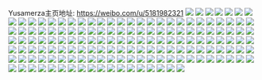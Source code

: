 Yusamerza主页地址: https://weibo.com/u/5181982321 
![](https://wx4.sinaimg.cn/mw2000/005EH4k1gy1h9jx0koi2pj32c0340u0x.jpg) 
![](https://wx4.sinaimg.cn/mw2000/005EH4k1gy1h9jx0weoqhj32c0340hdt.jpg) 
![](https://wx4.sinaimg.cn/mw2000/005EH4k1gy1h9jx14zbiuj32c0340e81.jpg) 
![](https://wx4.sinaimg.cn/mw2000/005EH4k1gy1h9jx1a5u92j32c03404qr.jpg) 
![](https://wx4.sinaimg.cn/mw2000/005EH4k1gy1h9jx0ivzbwj32c03404qs.jpg) 
![](https://wx4.sinaimg.cn/mw2000/005EH4k1gy1h9jx1e6pazj32c0340b2b.jpg) 
![](https://wx4.sinaimg.cn/mw2000/005EH4k1gy1h9jx1z98xpj33402c01l0.jpg) 
![](https://wx4.sinaimg.cn/mw2000/005EH4k1gy1h9jx1k6apej32c03404qs.jpg) 
![](https://wx4.sinaimg.cn/mw2000/005EH4k1gy1h9jx29m7jfj33402c0x6s.jpg) 
![](https://wx4.sinaimg.cn/mw2000/005EH4k1gy1h978r72wm9j30wi1ycdwn.jpg) 
![](https://wx4.sinaimg.cn/mw2000/005EH4k1gy1h8vnrj5uk4j32bz2bzu0x.jpg) 
![](https://wx4.sinaimg.cn/mw2000/005EH4k1gy1h8vnrkzl8rj32bz2bzkjl.jpg) 
![](https://wx4.sinaimg.cn/mw2000/005EH4k1gy1h8vnrm7prhj31u91u94qp.jpg) 
![](https://wx4.sinaimg.cn/mw2000/005EH4k1gy1h8rl9u6sk8j31sc2dse82.jpg) 
![](https://wx4.sinaimg.cn/mw2000/005EH4k1gy1h8ngcjd3nxj30gt0gtwfz.jpg) 
![](https://wx4.sinaimg.cn/mw2000/005EH4k1gy1h8m6xueo0oj325d25du0x.jpg) 
![](https://wx4.sinaimg.cn/mw2000/005EH4k1gy1h8k0r68fdxj32bz2bzkjl.jpg) 
![](https://wx4.sinaimg.cn/mw2000/005EH4k1gy1h8k0r6o8baj31hc0u0al5.jpg) 
![](https://wx4.sinaimg.cn/mw2000/005EH4k1gy1h8k0r5fgfnj32bz2bzkjl.jpg) 
![](https://wx4.sinaimg.cn/mw2000/005EH4k1gy1h8hwoh9l4zj30ur0ur0wn.jpg) 
![](https://wx4.sinaimg.cn/mw2000/005EH4k1gy1h8hwoi0ufoj30pn0sgn20.jpg) 
![](https://wx4.sinaimg.cn/mw2000/005EH4k1gy1h84yhnm82rj31ds1ds4c5.jpg) 
![](https://wx4.sinaimg.cn/mw2000/005EH4k1ly1h84qx0ms0lj32c033zx6q.jpg) 
![](https://wx4.sinaimg.cn/mw2000/005EH4k1gy1h7v9b5i5oyj32z728eqv5.jpg) 
![](https://wx4.sinaimg.cn/mw2000/005EH4k1gy1h7v9b6cuswj33402c07wh.jpg) 
![](https://wx4.sinaimg.cn/mw2000/005EH4k1gy1h7v9b3epogj32xe272hdt.jpg) 
![](https://wx4.sinaimg.cn/mw2000/005EH4k1gy1h7te4zq3drj323u35sqv7.jpg) 
![](https://wx4.sinaimg.cn/mw2000/005EH4k1gy1h7r74udflwj32wq26khdt.jpg) 
![](https://wx4.sinaimg.cn/mw2000/005EH4k1gy1h7r74rtlqij31t22esnnw.jpg) 
![](https://wx4.sinaimg.cn/mw2000/005EH4k1gy1h7r74vkvzdj32g321x1kx.jpg) 
![](https://wx4.sinaimg.cn/mw2000/005EH4k1gy1h7pyw6brnxj30zk0zkqc2.jpg) 
![](https://wx4.sinaimg.cn/mw2000/005EH4k1gy1h7pyw5d4mej30zk0zkajl.jpg) 
![](https://wx4.sinaimg.cn/mw2000/005EH4k1gy1h7ow867u1fj31vd2t2qv5.jpg) 
![](https://wx4.sinaimg.cn/mw2000/005EH4k1gy1h7ocf03qc9j321y32ynpd.jpg) 
![](https://wx4.sinaimg.cn/mw2000/005EH4k1gy1h7ocf2cxwgj323u35se82.jpg) 
![](https://wx4.sinaimg.cn/mw2000/005EH4k1gy1h7oceybn9cj323u35snpd.jpg) 
![](https://wx4.sinaimg.cn/mw2000/005EH4k1gy1h7ocf40dn7j323u35su0x.jpg) 
![](https://wx4.sinaimg.cn/mw2000/005EH4k1gy1h7ocf5ey88j323u35shdt.jpg) 
![](https://wx4.sinaimg.cn/mw2000/005EH4k1gy1h7ocf7jqb0j323u35su0y.jpg) 
![](https://wx4.sinaimg.cn/mw2000/005EH4k1gy1h7ocf8yr1gj323u35se81.jpg) 
![](https://wx4.sinaimg.cn/mw2000/005EH4k1gy1h7ocfb3ylhj323u35s1ky.jpg) 
![](https://wx4.sinaimg.cn/mw2000/005EH4k1gy1h7ocfdmoauj323u35snpe.jpg) 
![](https://wx4.sinaimg.cn/mw2000/005EH4k1gy1h7mn704lygj324s2udu0x.jpg) 
![](https://wx4.sinaimg.cn/mw2000/005EH4k1gy1h7mn6ycdzij32c033zhdu.jpg) 
![](https://wx4.sinaimg.cn/mw2000/005EH4k1gy1h7mn72efloj323c2sgnpd.jpg) 
![](https://wx4.sinaimg.cn/mw2000/005EH4k1gy1h7m280ymvvj33402c0e82.jpg) 
![](https://wx4.sinaimg.cn/mw2000/005EH4k1gy1h7m2827jamj32c02c0x6p.jpg) 
![](https://wx4.sinaimg.cn/mw2000/005EH4k1gy1h7m283pm81j32c033y7wi.jpg) 
![](https://wx4.sinaimg.cn/mw2000/005EH4k1gy1h7m285ab3uj32c033yhdu.jpg) 
![](https://wx4.sinaimg.cn/mw2000/005EH4k1gy1h7m28d6sbsj31wb1wbnpd.jpg) 
![](https://wx4.sinaimg.cn/mw2000/005EH4k1gy1h7m27ye358j32c033zqv6.jpg) 
![](https://wx4.sinaimg.cn/mw2000/005EH4k1gy1h7k19galt4j31sc1sb7wh.jpg) 
![](https://wx4.sinaimg.cn/mw2000/005EH4k1gy1h7jqy1xhzij30u01hc7d9.jpg) 
![](https://wx4.sinaimg.cn/mw2000/005EH4k1gy1h7hnqano20j31pw1pw4qp.jpg) 
![](https://wx4.sinaimg.cn/mw2000/005EH4k1gy1h7ge7lgbboj30wi1yckjl.jpg) 
![](https://wx4.sinaimg.cn/mw2000/005EH4k1gy1h7g3ba9jgtj31hc0u0gnj.jpg) 
![](https://wx4.sinaimg.cn/mw2000/005EH4k1gy1h7fht0nrb6j30rc1ih0uk.jpg) 
![](https://wx4.sinaimg.cn/mw2000/005EH4k1gy1h7e49st60jj323u35sgt2.jpg) 
![](https://wx4.sinaimg.cn/mw2000/005EH4k1gy1h7e49wayj8j323u35sqv6.jpg) 
![](https://wx4.sinaimg.cn/mw2000/005EH4k1gy1h7dawh2s90j323u35sdkl.jpg) 
![](https://wx4.sinaimg.cn/mw2000/005EH4k1gy1h7c6n35en2j31vh2t8mzd.jpg) 
![](https://wx4.sinaimg.cn/mw2000/005EH4k1gy1h7c6njhoi2j323u35s1kz.jpg) 
![](https://wx4.sinaimg.cn/mw2000/005EH4k1gy1h7c6noo2u3j323u35s41n.jpg) 
![](https://wx4.sinaimg.cn/mw2000/005EH4k1gy1h7c6nek374j323u35skjm.jpg) 
![](https://wx4.sinaimg.cn/mw2000/005EH4k1gy1h7c6n7661rj31zj2zcq6b.jpg) 
![](https://wx4.sinaimg.cn/mw2000/005EH4k1gy1h7c6nazdqyj31sl2oxx6p.jpg) 
![](https://wx4.sinaimg.cn/mw2000/005EH4k1gy1h7c6nz8mkyj323u35sx6q.jpg) 
![](https://wx4.sinaimg.cn/mw2000/005EH4k1gy1h7c6mztycyj323u35s7wj.jpg) 
![](https://wx4.sinaimg.cn/mw2000/005EH4k1gy1h7c6ntufswj31zy2zy7wj.jpg) 
![](https://wx4.sinaimg.cn/mw2000/005EH4k1gy1h7bha3jm1dj31q62aw0wl.jpg) 
![](https://wx4.sinaimg.cn/mw2000/005EH4k1gy1h79ra7h7d7j31af1xn7v2.jpg) 
![](https://wx4.sinaimg.cn/mw2000/005EH4k1gy1h77g3cdcfcj32c033z7oe.jpg) 
![](https://wx4.sinaimg.cn/mw2000/005EH4k1gy1h77g3fjtcej328u2zsu0y.jpg) 
![](https://wx4.sinaimg.cn/mw2000/005EH4k1gy1h77g434lf7j32c033zql3.jpg) 
![](https://wx4.sinaimg.cn/mw2000/005EH4k1gy1h778y64ptjj32vf25kx6q.jpg) 
![](https://wx4.sinaimg.cn/mw2000/005EH4k1gy1h718alpbzcj33402c07wj.jpg) 
![](https://wx4.sinaimg.cn/mw2000/005EH4k1gy1h703qkd94nj30wi1bsqex.jpg) 
![](https://wx4.sinaimg.cn/mw2000/005EH4k1gy1h6y93nt4stj30wi0octfg.jpg) 
![](https://wx4.sinaimg.cn/mw2000/005EH4k1gy1h6xyhjpuq2j30wi14e492.jpg) 
![](https://wx4.sinaimg.cn/mw2000/005EH4k1gy1h6ubesi7vdj32bz2bz1kx.jpg) 
![](https://wx4.sinaimg.cn/mw2000/005EH4k1gy1h6rhf7at99j326f26f4qp.jpg) 
![](https://wx4.sinaimg.cn/mw2000/005EH4k1gy1h6kfvhkdnqj321q2qb0zb.jpg) 
![](https://wx4.sinaimg.cn/mw2000/005EH4k1gy1h6ftrto5doj30wi0usq4r.jpg) 
![](https://wx4.sinaimg.cn/mw2000/005EH4k1gy1h6ftrub27ej30wi0otdh6.jpg) 
![](https://wx4.sinaimg.cn/mw2000/005EH4k1gy1h6by38i3kcj30zk0zkq43.jpg) 
![](https://wx4.sinaimg.cn/mw2000/005EH4k1gy1h6b8h4ah4rj32c0340qv9.jpg) 
![](https://wx4.sinaimg.cn/mw2000/005EH4k1gy1h61wb6m2qqj316n1kw4qq.jpg) 
![](https://wx4.sinaimg.cn/mw2000/005EH4k1gy1h61wb0wnbpj30zs1bqhdt.jpg) 
![](https://wx4.sinaimg.cn/mw2000/005EH4k1gy1h61wbaztndj316o1kx1kx.jpg) 
![](https://wx4.sinaimg.cn/mw2000/005EH4k1gy1h5z6ddvpd8j316n16ntb7.jpg) 
![](https://wx4.sinaimg.cn/mw2000/005EH4k1gy1h5z6dg5m9gj316n16n419.jpg) 
![](https://wx4.sinaimg.cn/mw2000/005EH4k1gy1h5z6dbfs59j316n16ntxq.jpg) 
![](https://wx4.sinaimg.cn/mw2000/005EH4k1gy1h5w01vvhnkj316n16nk9l.jpg) 
![](https://wx4.sinaimg.cn/mw2000/005EH4k1gy1h5uvsx3g37j316o1kxjxf.jpg) 
![](https://wx4.sinaimg.cn/mw2000/005EH4k1gy1h5uvt0xdwoj312y1fzwkh.jpg) 
![](https://wx4.sinaimg.cn/mw2000/005EH4k1gy1h5uvt6jx86j31401hdqv6.jpg) 
![](https://wx4.sinaimg.cn/mw2000/005EH4k1gy1h5uvst8ly2j31531it7wh.jpg) 
![](https://wx4.sinaimg.cn/mw2000/005EH4k1gy1h5uvt9iu5uj314h1i07wh.jpg) 
![](https://wx4.sinaimg.cn/mw2000/005EH4k1gy1h5uvtci9kfj31341g7jwh.jpg) 
![](https://wx4.sinaimg.cn/mw2000/005EH4k1gy1h5tyi1rq3uj31sc2dskjl.jpg) 
![](https://wx4.sinaimg.cn/mw2000/005EH4k1gy1h5q0sivmrbj30wi0n00tj.jpg) 
![](https://wx4.sinaimg.cn/mw2000/005EH4k1gy1h5lr1t9yjuj32c0340x6r.jpg) 
![](https://wx4.sinaimg.cn/mw2000/005EH4k1gy1h5gyq3u3jkj33402c01kz.jpg) 
![](https://wx4.sinaimg.cn/mw2000/005EH4k1gy1h5gyqh1cy2j33402c0x6r.jpg) 
![](https://wx4.sinaimg.cn/mw2000/005EH4k1gy1h5gyqknbugj33402c0x6q.jpg) 
![](https://wx4.sinaimg.cn/mw2000/005EH4k1gy1h5gyqnpbuaj33402c07wi.jpg) 
![](https://wx4.sinaimg.cn/mw2000/005EH4k1gy1h5gyqztyobj33402c01l0.jpg) 
![](https://wx4.sinaimg.cn/mw2000/005EH4k1gy1h5gyr1pmqxj31sc2ds7wh.jpg) 
![](https://wx4.sinaimg.cn/mw2000/005EH4k1gy1h5gyq25drgj33402c0b2c.jpg) 
![](https://wx4.sinaimg.cn/mw2000/005EH4k1gy1h5gyrchpttj33402c0qv7.jpg) 
![](https://wx4.sinaimg.cn/mw2000/005EH4k1gy1h5gyrphhhej33402c01l0.jpg) 
![](https://wx4.sinaimg.cn/mw2000/005EH4k1gy1h5eemf4q5fj316o1kwe6t.jpg) 
![](https://wx4.sinaimg.cn/mw2000/005EH4k1gy1h5eemfska6j316o1kwkiz.jpg) 
![](https://wx4.sinaimg.cn/mw2000/005EH4k1gy1h5eemgkygej316o1kw7wc.jpg) 
![](https://wx4.sinaimg.cn/mw2000/005EH4k1gy1h5dcsxsislj316o1kw1b8.jpg) 
![](https://wx4.sinaimg.cn/mw2000/005EH4k1gy1h5dct68gmbj32c03407wi.jpg) 
![](https://wx4.sinaimg.cn/mw2000/005EH4k1gy1h569p0uapmj31sc2dsnpd.jpg) 
![](https://wx4.sinaimg.cn/mw2000/005EH4k1gy1h569ozdh26j31sc2dsqv5.jpg) 
![](https://wx4.sinaimg.cn/mw2000/005EH4k1gy1h569p4sdwuj32bz2bzhdu.jpg) 
![](https://wx4.sinaimg.cn/mw2000/005EH4k1gy1h569p59oq4j30nk09u403.jpg) 
![](https://wx4.sinaimg.cn/mw2000/005EH4k1gy1h54h017xu6j32bz2bz4qq.jpg) 
![](https://wx4.sinaimg.cn/mw2000/005EH4k1gy1h50vluv4k4j33402c01l2.jpg) 
![](https://wx4.sinaimg.cn/mw2000/005EH4k1gy1h50vlqd8u9j33402c0x6r.jpg) 
![](https://wx4.sinaimg.cn/mw2000/005EH4k1gy1h50vlzkjpqj33402c0x6s.jpg) 
![](https://wx4.sinaimg.cn/mw2000/005EH4k1gy1h50vm53d0vj33402c0u11.jpg) 
![](https://wx4.sinaimg.cn/mw2000/005EH4k1gy1h4v0efo43xj30wi0x6wsh.jpg) 
![](https://wx4.sinaimg.cn/mw2000/005EH4k1gy1h4v0eett0aj32uo2514qr.jpg) 
![](https://wx4.sinaimg.cn/mw2000/005EH4k1gy1h4tfhizpxaj31nh28fqtm.jpg) 
![](https://wx4.sinaimg.cn/mw2000/005EH4k1gy1h4tfhhwmmwj31r02c17wh.jpg) 
![](https://wx4.sinaimg.cn/mw2000/005EH4k1gy1h4tfhmna6wj31sc2dshdt.jpg) 
![](https://wx4.sinaimg.cn/mw2000/005EH4k1gy1h4qbiqagnqj316o1kwe81.jpg) 
![](https://wx4.sinaimg.cn/mw2000/005EH4k1gy1h4qbj2w324j32c03407wl.jpg) 
![](https://wx4.sinaimg.cn/mw2000/005EH4k1gy1h4qbj4qrmnj316o1kwe81.jpg) 
![](https://wx4.sinaimg.cn/mw2000/005EH4k1gy1h4qbj823w2j316o1kwhdt.jpg) 
![](https://wx4.sinaimg.cn/mw2000/005EH4k1gy1h4qbj8lhelj31kx23uq4o.jpg) 
![](https://wx4.sinaimg.cn/mw2000/005EH4k1gy1h4qbing7d0j316o1kwe81.jpg) 
![](https://wx4.sinaimg.cn/mw2000/005EH4k1gy1h4mg3fg6igj30wi1yc4qp.jpg) 
![](https://wx4.sinaimg.cn/mw2000/005EH4k1gy1h4lxtdw3g6j30c50i9adv.jpg) 
![](https://wx4.sinaimg.cn/mw2000/005EH4k1gy1h4f1h4rma6j33402c07wj.jpg) 
![](https://wx4.sinaimg.cn/mw2000/005EH4k1gy1h4f1habbf9j33402c0b2b.jpg) 
![](https://wx4.sinaimg.cn/mw2000/005EH4k1gy1h4f1gzcvvtj32c03407wm.jpg) 
![](https://wx4.sinaimg.cn/mw2000/005EH4k1gy1h4erlextmrj30wi1e4tqy.jpg) 
![](https://wx4.sinaimg.cn/mw2000/005EH4k1gy1h4erldhdroj30wi1hi4fs.jpg) 
![](https://wx4.sinaimg.cn/mw2000/005EH4k1gy1h4dml757bqj316o1kw4qp.jpg) 
![](https://wx4.sinaimg.cn/mw2000/005EH4k1gy1h4b9nuwwk9j316o1kw1kx.jpg) 
![](https://wx4.sinaimg.cn/mw2000/005EH4k1gy1h3w7r5dl1rj31hc0u0ao5.jpg) 
![](https://wx4.sinaimg.cn/mw2000/005EH4k1gy1h3t1uwpwz6j32c03404qs.jpg) 
![](https://wx4.sinaimg.cn/mw2000/005EH4k1gy1h3t1ulnnpcj32c03401l0.jpg) 
![](https://wx4.sinaimg.cn/mw2000/005EH4k1gy1h3t1v8lzwxj32c0340x6r.jpg) 
![](https://wx4.sinaimg.cn/mw2000/005EH4k1gy1h3t1vajomxj316o1kwqu4.jpg) 
